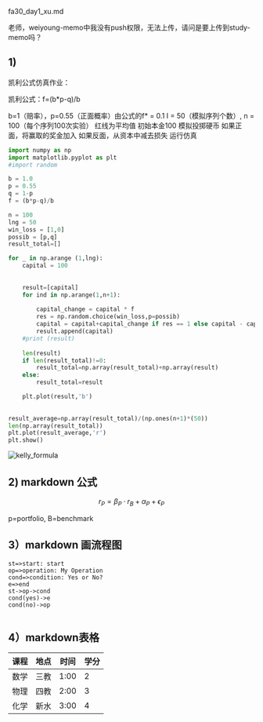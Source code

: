fa30_day1_xu.md

老师，weiyoung-memo中我没有push权限，无法上传，请问是要上传到study-memo吗？

## 1)

凯利公式仿真作业：

凯利公式：f=(b*p-q)/b

b=1（赔率），p=0.55（正面概率）由公式的f* = 0.1 I = 50（模拟序列个数）,  n = 100（每个序列100次实验） 红线为平均值 初始本金100 模拟投掷硬币 如果正面，将赢取的奖金加入 如果反面，从资本中减去损失 运行仿真



```python
import numpy as np
import matplotlib.pyplot as plt
#import random

b = 1.0
p = 0.55
q = 1-p
f = (b*p-q)/b

n = 100
lng = 50
win_loss = [1,0]
possib = [p,q]
result_total=[]

for _ in np.arange (1,lng):
    capital = 100
    
    
    result=[capital]
    for ind in np.arange(1,n+1):
        
        capital_change = capital * f
        res = np.random.choice(win_loss,p=possib)
        capital = capital+capital_change if res == 1 else capital - capital_change
        result.append(capital)
    #print (result)    
    
    len(result)
    if len(result_total)!=0:
        result_total=np.array(result_total)+np.array(result) 
    else:
        result_total=result

    plt.plot(result,'b')
    
    
result_average=np.array(result_total)/(np.ones(n+1)*(50))
len(np.array(result_total))
plt.plot(result_average,'r')   
plt.show() 


```



![kelly_formula](C:\Users\nordea\Documents\python\kelly_formula.png)

## 2) markdown 公式

$$
r_{P} = \beta_{P} \cdot r_{B} + \alpha_{P} + \epsilon_{P}
$$

p=portfolio, B=benchmark



## 3）markdown 画流程图



```flow
st=>start: start
op=>operation: My Operation
cond=>condition: Yes or No?
e=>end
st->op->cond
cond(yes)->e
cond(no)->op


```



## 4）markdown表格

| 课程 | 地点 | 时间 | 学分 |
| ---- | ---- | ---- | ---- |
| 数学 | 三教 | 1:00 | 2    |
| 物理 | 四教 | 2:00 | 3    |
| 化学 | 新水 | 3:00 | 4    |

